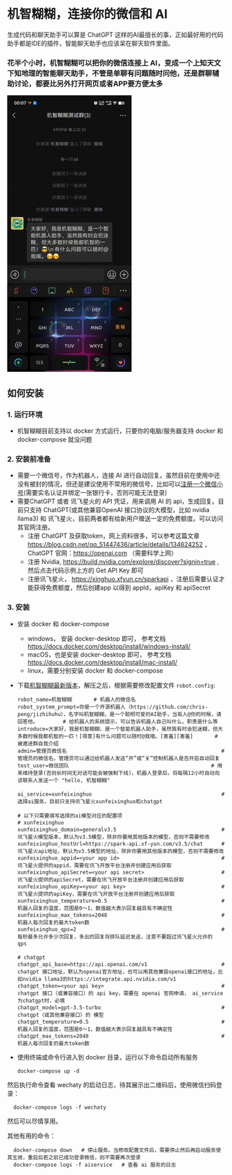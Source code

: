 # 机智糊糊，连接你的微信和 AI

生成代码和聊天助手可以算是 ChatGPT 这样的AI最擅长的事，正如最好用的代码助手都是IDE的插件，智能聊天助手也应该呆在聊天软件里面。
### 花半个小时，机智糊糊可以把你的微信连接上 AI，变成一个上知天文下知地理的智能聊天助手，不管是单聊有问题随时问他，还是群聊辅助讨论，都要比另外打开网页或者APP要方便太多
![image](https://github.com/chris-peng/jizhihuhu/blob/master/doc/jzhhpreview%20-big-original.gif?raw=true)

## 如何安装
### 1. 运行环境
* 机智糊糊目前支持以 docker 方式运行，只要你的电脑/服务器支持 docker 和 docker-compose 就没问题

### 2. 安装前准备
* 需要一个微信号，作为机器人，连接 AI 进行自动回复。虽然目前在使用中还没有被封的情况，但还是建议使用不常用的微信号，比如可以[注册一个微信小号](https://www.36kr.com/p/2117021873817988)(需要实名认证并绑定一张银行卡，否则可能无法登录)
* 需要ChatGPT 或者 讯飞星火的 API 凭证，用来调用 AI 的 api，生成回复。目前只支持 ChatGPT(或其他兼容OpenAI 接口协议的大模型，比如 nvidia llama3) 和 讯飞星火，目前两者都有给新用户赠送一定的免费额度。可以访问其官网注册。
    * 注册 ChatGPT 及获取token，网上资料很多，可以参考这篇文章 https://blog.csdn.net/qq_51447436/article/details/134624252 ， ChatGPT 官网：https://openai.com （需要科学上网）
    * 注册 Nvidia, https://build.nvidia.com/explore/discover?signin=true , 然后点击代码示例上方的 Get API Key 即可
    * 注册讯飞星火， https://xinghuo.xfyun.cn/sparkapi ，注册后需要认证才能获得免费额度，然后创建app 以得到 appId，apiKey 和 apiSecret
 
### 3. 安装
* 安装 docker 和 docker-compose
     * windows， 安装 docker-desktop 即可， 参考文档 https://docs.docker.com/desktop/install/windows-install/
     * macOS，也是安装 docker-desktop 即可， 参考文档 https://docs.docker.com/desktop/install/mac-install/
     * linux，需要分别安装 docker 和 docker-compose
 
* 下载[机智糊糊最新版本](https://github.com/chris-peng/jizhihuhu/releases/latest)，解压之后，根据需要修改配置文件 `robot.config`:
  
      robot_name=机智糊糊       # 机器人的微信名
      robot_system_prompt=你是一个开源机器人（https://github.com/chris-peng/jizhihuhu），名字叫机智糊糊，是一个聪明可爱的AI助手，当有人@你的时候，请回答他。        # 给机器人的系统提示，可以告诉机器人自己叫什么，职责是什么等
      introduce=大家好，我是机智糊糊，是一个智能机器人助手，虽然我有时会犯迷糊，但大多数时候我都机智的一匹！[得意]有什么问题可以随时@我哦。[害羞][害羞]       # 被邀进群自我介绍
      admin=管理员微信名                                                  # 管理员的微信名，管理员可以通过给机器人发送“开”或“关”控制机器人是否开启自动回复
      test_user=微信团队                                              # 用来维持登录(否则长时间无对话可能会被强制下线)，机器人登录后，将每隔12小时自动向该联系人发送一个 "hello, 机智糊糊"
      
      ai_service=xunfeixinghuo                                          # 选择ai服务，目前只支持讯飞星火xunfeixinghuo和chatgpt
      
      # 以下只需要填写选择的ai模型对应的配置项
      # xunfeixinghuo
      xunfeixinghuo_domain=generalv3.5                                  # 讯飞星火模型版本，默认为v3.5模型，除非你要用其他版本的模型，否则不需要修改
      xunfeixinghuo_hostUrl=https://spark-api.xf-yun.com/v3.5/chat      # 讯飞星火api地址，默认为v3.5模型的地址，除非你要用其他版本的模型，否则不需要修改
      xunfeixinghuo_appid=<your app id>                                 # 讯飞星火提供的appid，需要在讯飞开放平台注册并创建应用后获取
      xunfeixinghuo_apiSecret=<your api secret>                         # 讯飞星火提供的apiSecret，需要在讯飞开放平台注册并创建应用后获取
      xunfeixinghuo_apiKey=<your api key>                               # 讯飞星火提供的apiKey，需要在讯飞开放平台注册并创建应用后获取
      xunfeixinghuo_temperature=0.5                                     # 机器人回复的温度，范围是0～1，数值越大表示回复越具有不确定性
      xunfeixinghuo_max_tokens=2048                                     # 机器人每次回复的最大token数
      xunfeixinghuo_qps=2                                               # 每秒最多允许多少次回复，多出的回复将排队延迟发送，注意不要超过讯飞星火允许的 qps
      
      # chatgpt
      chatgpt_api_base=https://api.openai.com/v1                        # chatgpt 接口地址，默认为openai官方地址，也可以用其他兼容openai接口的地址，比如nvidia llama3的https://integrate.api.nvidia.com/v1
      chatgpt_token=<your api key>                                      # chatgpt 接口（或兼容接口）的 api key，需要在 openai 官网申请， ai_service 为chatgpt时，必填
      chatgpt_model=gpt-3.5-turbo                                       # chatgpt（或其他兼容接口）的 模型
      chatgpt_temperature=0.5                                           # 机器人回复的温度，范围是0～1，数值越大表示回复越具有不确定性
      chatgpt_max_tokens=2048                                           # 机器人每次回复的最大token数
  
* 使用终端或命令行进入到 docker 目录，运行以下命令启动所有服务

      docker-compose up -d

然后执行命令查看 wechaty 的启动日志，待其展示出二维码后，使用微信扫码登录：

      docker-compose logs -f wechaty

然后可以尽情享用。

其他有用的命令：

      docker-compose down   # 停止服务。当修改配置文件后，需要停止然后再启动服务使其生效，重启后若之前已成功登录微信，则不需要再次登录
      docker-compose logs -f aiservice   # 查看 ai 服务的日志
      
  
